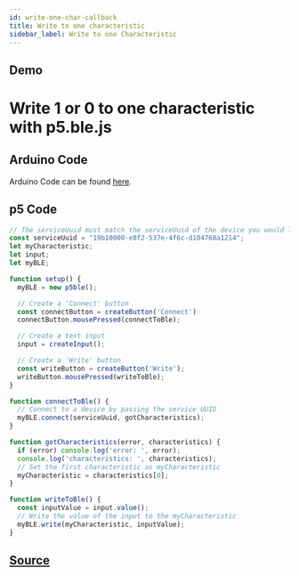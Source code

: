 ```yaml
---
id: write-one-char-callback
title: Write to one characteristic
sidebar_label: Write to one Characteristic
---
```


## Demo

<div class="example">
  <h1>Write 1 or 0 to one characteristic with p5.ble.js</h1>
  <div id="container"></div>
</div>
<script src="https://cdnjs.cloudflare.com/ajax/libs/p5.js/0.7.2/p5.js"></script>
<script src="https://cdnjs.cloudflare.com/ajax/libs/p5.js/0.7.2/addons/p5.dom.min.js"></script>
<script src="https://unpkg.com/p5ble@0.0.4/dist/p5.ble.js" type="text/javascript"></script>
<script src="assets/scripts/example-write-one-char-callback.js"></script>

## Arduino Code
Arduino Code can be found [here](https://github.com/ITPNYU/p5.ble.js/tree/master/examples/write-one-char/arduino-sketches/write-one-char-ArduinoBLE).

## p5 Code

```javascript
// The serviceUuid must match the serviceUuid of the device you would like to connect
const serviceUuid = "19b10000-e8f2-537e-4f6c-d104768a1214";
let myCharacteristic;
let input;
let myBLE;

function setup() {
  myBLE = new p5ble();

  // Create a 'Connect' button
  const connectButton = createButton('Connect')
  connectButton.mousePressed(connectToBle);

  // Create a text input
  input = createInput();

  // Create a 'Write' button
  const writeButton = createButton('Write');
  writeButton.mousePressed(writeToBle);
}

function connectToBle() {
  // Connect to a device by passing the service UUID
  myBLE.connect(serviceUuid, gotCharacteristics);
}

function gotCharacteristics(error, characteristics) {
  if (error) console.log('error: ', error);
  console.log('characteristics: ', characteristics);
  // Set the first characteristic as myCharacteristic
  myCharacteristic = characteristics[0];
}

function writeToBle() {
  const inputValue = input.value();
  // Write the value of the input to the myCharacteristic
  myBLE.write(myCharacteristic, inputValue);
}
```

## [Source](https://github.com/ITPNYU/p5-ble-examples/tree/master/write-one-char/p5-sketch)
